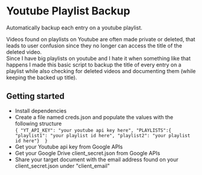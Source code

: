 # Youtube Playlist Backup
Automatically backup each entry on a youtube playlist.

Videos found on playlists on Youtube are often made private or deleted, that leads to user confusion since they no longer can access the title of the deleted video.  
Since I have big playlists on youtube and I hate it when something like that happens I made this basic script to backup the title of every entry on a playlist while also checking for deleted videos and documenting them (while keeping the backed up title).  

## Getting started  
* Install dependencies  
* Create a file named creds.json and populate the values with the following structure  
`
{
    "YT_API_KEY": "your youtube api key here",
    "PLAYLISTS":{
        "playlist1": "your playlist id here",
        "playlist2": "your playlist id here"} 
}
`  
* Get your Youtube api key from Google APIs  
* Get your Google Drive client_secret.json from Google APIs  
* Share your target document with the email address found on your client_secret.json under "client_email"  


